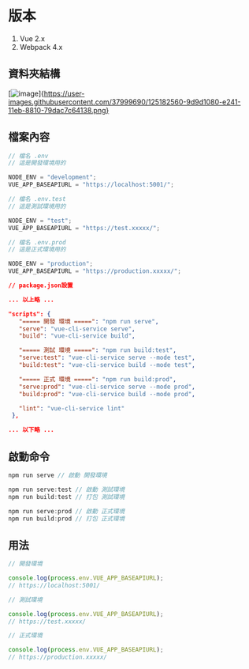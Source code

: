 # 版本

1. Vue 2.x
2. Webpack 4.x

## 資料夾結構

[![image](https://user-images.githubusercontent.com/37999690/125182560-9d9d1080-e241-11eb-8810-79dac7c64138.png "image")]{https://user-images.githubusercontent.com/37999690/125182560-9d9d1080-e241-11eb-8810-79dac7c64138.png}

## 檔案內容

```js
// 檔名 .env
// 這是開發環境用的

NODE_ENV = "development";
VUE_APP_BASEAPIURL = "https://localhost:5001/";
```

```js
// 檔名 .env.test
// 這是測試環境用的

NODE_ENV = "test";
VUE_APP_BASEAPIURL = "https://test.xxxxx/";
```

```js
// 檔名 .env.prod
// 這是正式環境用的

NODE_ENV = "production";
VUE_APP_BASEAPIURL = "https://production.xxxxx/";
```

```json
// package.json設置

... 以上略 ...

"scripts": {
   "===== 開發 環境 =====": "npm run serve",
   "serve": "vue-cli-service serve",
   "build": "vue-cli-service build",

   "===== 測試 環境 =====": "npm run build:test",
   "serve:test": "vue-cli-service serve --mode test",
   "build:test": "vue-cli-service build --mode test",

   "===== 正式 環境 =====": "npm run build:prod",
   "serve:prod": "vue-cli-service serve --mode prod",
   "build:prod": "vue-cli-service build --mode prod",

   "lint": "vue-cli-service lint"
 },

... 以下略 ...

```

## 啟動命令

```js
npm run serve // 啟動 開發環境

npm run serve:test // 啟動 測試環境
npm run build:test // 打包 測試環境

npm run serve:prod // 啟動 正式環境
npm run build:prod // 打包 正式環境
```

## 用法

```js
// 開發環境

console.log(process.env.VUE_APP_BASEAPIURL);
// https://localhost:5001/
```

```js
// 測試環境

console.log(process.env.VUE_APP_BASEAPIURL);
// https://test.xxxxx/
```

```js
// 正式環境

console.log(process.env.VUE_APP_BASEAPIURL);
// https://production.xxxxx/
```
